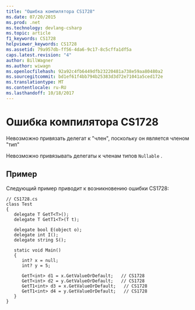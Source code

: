 ```yaml
---
title: "Ошибка компилятора CS1728"
ms.date: 07/20/2015
ms.prod: .net
ms.technology: devlang-csharp
ms.topic: article
f1_keywords: CS1728
helpviewer_keywords: CS1728
ms.assetid: 79a957db-ff56-4da6-9c17-8c5cffa1df5a
caps.latest.revision: "4"
author: BillWagner
ms.author: wiwagn
ms.openlocfilehash: 92a92c4fb6449dfb23220481a738e59aa80480a2
ms.sourcegitcommit: bd1ef61f4bb794b25383d3d72e71041a5ced172e
ms.translationtype: MT
ms.contentlocale: ru-RU
ms.lasthandoff: 10/18/2017
---
```

# <a name="compiler-error-cs1728"></a>Ошибка компилятора CS1728
Невозможно привязать делегат к "член", поскольку он является членом "тип"  
  
 Невозможно привязывать делегаты к членам типов `Nullable` .  
  
## <a name="example"></a>Пример  
 Следующий пример приводит к возникновению ошибки CS1728:  
  
```  
// CS1728.cs  
class Test  
{  
   delegate T GetT<T>();  
   delegate T GetT1<T>(T t);  
  
   delegate bool E(object o);  
   delegate int I();  
   delegate string S();  
  
   static void Main()  
   {  
      int? x = null;  
      int? y = 5;  
  
      GetT<int> d1 = x.GetValueOrDefault;   // CS1728  
      GetT<int> d2 = y.GetValueOrDefault;   // CS1728  
      GetT1<int> d3 = x.GetValueOrDefault;   // CS1728  
      GetT1<int> d4 = y.GetValueOrDefault;   // CS1728  
   }  
}  
```
